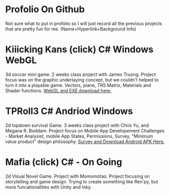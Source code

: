 # Profolio On Github
Not sure what to put in profolio so I will just record all the previous projects that are pretty fun for me. (Name+Hyperlink+Background Info)
# Kiiicking Kans (click) C# Windows WebGL
3d soccer mini game. 2 weeks class project with James Truong. Project focus was on the graphic underlaying concept, but we couldn't helped to turn it into a playable game. Vectors, plane, TRS Matrix, Materials and Shader functions. [WebGL and EXE download here.](https://github.com/6789123Hao/CSS551FinalProjectWEBGL)
# TPRoll3 C# Andriod Windows
2d topdown survival Game. 3 weeks class project with Chris Yu, and Megana R. Boddam. Project focus on Mobile App Developement Challenges - Market Analysist, mobile App States, Permissions, Survey, "Minimum value product" design philosophy.
[Survey and Download Android APK Here.](https://docs.google.com/forms/d/1Uxks40Wgj1mgljfVKkPTLcTxArE9HqRQBqyNmFj7Bog/edit)
# Mafia  (click) C# - On Going
2d Visual Novel Game. Project with Momomotao. Project focusing on storytelling and game design. Trying to create something like Ren'py, but more funcationalities with Unity and Inky.